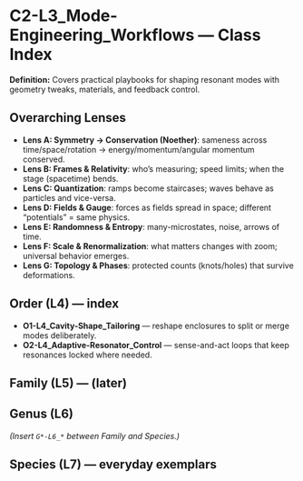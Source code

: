 # C2-L3_Mode-Engineering_Workflows — Class Index
**Definition:** Covers practical playbooks for shaping resonant modes with geometry tweaks, materials, and feedback control.

## Overarching Lenses

- **Lens A: Symmetry -> Conservation (Noether)**: sameness across time/space/rotation → energy/momentum/angular momentum conserved.
- **Lens B: Frames & Relativity**: who’s measuring; speed limits; when the stage (spacetime) bends.
- **Lens C: Quantization**: ramps become staircases; waves behave as particles and vice-versa.
- **Lens D: Fields & Gauge**: forces as fields spread in space; different “potentials” = same physics.
- **Lens E: Randomness & Entropy**: many-microstates, noise, arrows of time.
- **Lens F: Scale & Renormalization**: what matters changes with zoom; universal behavior emerges.
- **Lens G: Topology & Phases**: protected counts (knots/holes) that survive deformations.

## Order (L4) — index
- **O1-L4_Cavity-Shape_Tailoring** — reshape enclosures to split or merge modes deliberately.
- **O2-L4_Adaptive-Resonator_Control** — sense-and-act loops that keep resonances locked where needed.

## Family (L5) — (later)
## Genus (L6)
_(Insert `G*-L6_*` between Family and Species.)_
## Species (L7) — everyday exemplars

